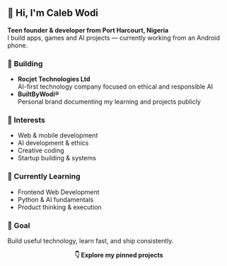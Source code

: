 ## 👋 Hi, I'm Caleb Wodi

**Teen founder & developer from Port Harcourt, Nigeria**  
I build apps, games and AI projects — currently working from an Android phone.

### 🚀 Building
- **Rocjet Technologies Ltd**  
  AI-first technology company focused on ethical and responsible AI
- **BuiltByWodi®**  
  Personal brand documenting my learning and projects publicly

### 🧠 Interests
- Web & mobile development
- AI development & ethics
- Creative coding
- Startup building & systems

### 📌 Currently Learning
- Frontend Web Development
- Python & AI fundamentals
- Product thinking & execution

### 🎯 Goal
Build useful technology, learn fast, and ship consistently.

<p align="center"><strong>👇 Explore my pinned projects</strong></p>